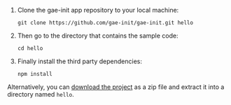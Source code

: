 
1. Clone the gae-init app repository to your local machine:

    ```
    git clone https://github.com/gae-init/gae-init.git hello
    ```

2. Then go to the directory that contains the sample code:

    ```
    cd hello
    ```

3. Finally install the third party dependencies:

    ```
    npm install
    ```

Alternatively, you can [download the project](https://github.com/gae-init/gae-init/archive/master.zip) as a zip file and extract it into a directory named `hello`.
